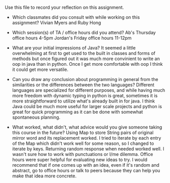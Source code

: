 Use this file to record your reflection on this assignment.

- Which classmates did you consult with while working on this assignment?
    Vivian Myers and Ruby Hong

- Which session(s) of TA / office hours did you attend?
    Ab's Thursday office hours 4-5pm
    Jordan's Friday office hours 11-12pm

- What are your initial impressions of Java? 
    It seemed a little overwhelming at first to get used to the built in classes and forms of methods but once figured out it was much more convinient to write an oop in java than in python. Once I get more comfortable with oop I think it could get more versatile. 

- Can you draw any conclusion about programming in general from the similarities or the differences between the two languages?
    Different languages are specialized for different purposes, and while having much more freedom with dynamic typing in python is great, sometimes it is more straightforward to utilize what's already built in for java. I think Java could be much more useful for larger scale projects and python is great for quick programming as it can be done with somewhat spontaneous planning. 

- What worked, what didn't, what advice would you give someone taking this course in the future?
    Using Map to store String pairs of original mirror word and its replacement worked. I tried to iterate by each entry of the Map which didn't work well for some reason, so I changed to iterate by keys. Returning random response when needed worked well. I wasn't sure how to work with punctuations or I/me dilemma. Office hours were super helpful for evaluating new ideas to try. I would recommend that if one comes up with an idea, even if it's random and abstract, go to office hours or talk to peers because they can help you make that idea more concrete. 